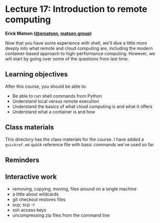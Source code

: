 # Lecture 17: Introduction to remote computing

**Erick Matsen ([@ematsen](https://twitter.com/ematsen), [matsen.group](http://matsen.group))**

Now that you have some experience with shell, we'll dive a little more deeply into what remote and cloud computing are, including the modern container-based approach to high-performance computing.
However, we will start by going over some of the questions from last time.

## Learning objectives

After this course, you should be able to:

- Be able to run shell commands from Python
- Understand local versus remote execution
- Understand the basics of what cloud computing is and what it offers
- Understand what a container is and how

## Class materials

This directory has the class materials for the course.
I have added a `quickref.md` quick reference file with basic commands we've used so far.

## Reminders


## Interactive work


* removing, copying, moving, files around on a single machine
* a little about wildcards
* git checkout restores files
* scp; scp -r
* ssh access keys
* uncompressing zip files from the command line
